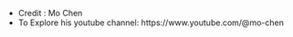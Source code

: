 <div>
  <ul>
    <li>
      Credit : Mo Chen
    </li>
    <li>
      To Explore his youtube channel: https://www.youtube.com/@mo-chen
    </li>
  </ul>
</div>



